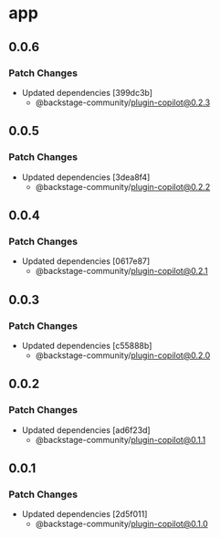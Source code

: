 # app

## 0.0.6

### Patch Changes

- Updated dependencies [399dc3b]
  - @backstage-community/plugin-copilot@0.2.3

## 0.0.5

### Patch Changes

- Updated dependencies [3dea8f4]
  - @backstage-community/plugin-copilot@0.2.2

## 0.0.4

### Patch Changes

- Updated dependencies [0617e87]
  - @backstage-community/plugin-copilot@0.2.1

## 0.0.3

### Patch Changes

- Updated dependencies [c55888b]
  - @backstage-community/plugin-copilot@0.2.0

## 0.0.2

### Patch Changes

- Updated dependencies [ad6f23d]
  - @backstage-community/plugin-copilot@0.1.1

## 0.0.1

### Patch Changes

- Updated dependencies [2d5f011]
  - @backstage-community/plugin-copilot@0.1.0
